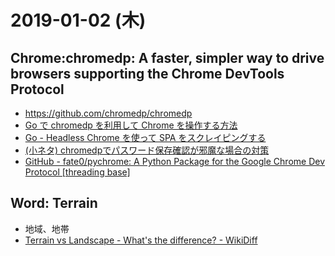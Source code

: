 # 2019-01-02 (木)

## Chrome:chromedp: A faster, simpler way to drive browsers supporting the Chrome DevTools Protocol

- https://github.com/chromedp/chromedp
- [Go で chromedp を利用して Chrome を操作する方法](https://kagasu.hatenablog.com/entry/2019/09/23/200820)
- [Go - Headless Chrome を使って SPA をスクレイピングする](https://qiita.com/yoheimuta/items/bbbe84d2a7fe673720b3)
- [(小ネタ) chromedpでパスワード保存確認が邪魔な場合の対策](https://qiita.com/koizuka/items/e7b60451244f4092684e)
- [GitHub - fate0/pychrome: A Python Package for the Google Chrome Dev Protocol [threading base]](https://github.com/fate0/pychrome)

## Word: Terrain

- 地域、地帯
- [Terrain vs Landscape - What's the difference? - WikiDiff](https://wikidiff.com/terrain/landscape)
